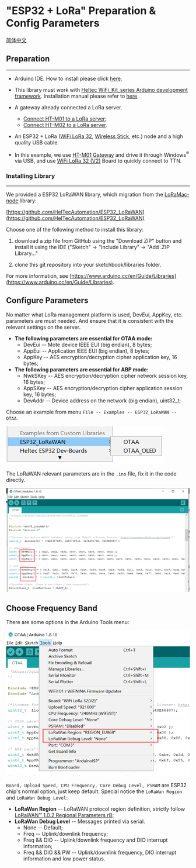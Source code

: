 # "ESP32 + LoRa" Preparation & Config Parameters
[简体中文](https://heltec-automation.readthedocs.io/zh_CN/latest/esp32/lorawan/config_parameter.html)
## Preparation
----------
- Arduino IDE.  How to install please click [here](https://docs.heltec.cn/#/en/user_manual/how_to_install_git_and_arduino).
- This library must work with [Heltec WiFi_Kit_series Arduino development framework](https://github.com/Heltec-Aaron-Lee/WiFi_Kit_series). Installation manual  please refer to [here](https://docs.heltec.cn/#/en/user_manual/how_to_install_esp32_Arduino).

- A gateway already connected a LoRa server.
  - [Connect HT-M01 to a LoRa server](https://heltec-automation-docs.readthedocs.io/en/latest/gateway/ht-m01/connect_to_server.html);
  - [Connect HT-M02 to a LoRa server](https://heltec-automation-docs.readthedocs.io/en/latest/gateway/ht-m02/index.html).
- An ESP32 + LoRa ([WiFi LoRa 32](https://heltec.org/project/wifi-lora-32/), [Wireless Stick](https://heltec.org/project/wireless-stick/), etc.) node and a high quality USB cable.
- In this example, we use [HT-M01 Gateway](https://heltec.org/project/ht-m01/) and drive it through Windows<sup>®</sup> via USB, and use [WiFi LoRa 32 (V2)](https://heltec.org/project/wifi-lora-32/) Board to quickly connect to TTN.

### Installing Library
----------
We provided a ESP32 LoRaWAN library, which migration from the [LoRaMac-node](https://github.com/Lora-net/LoRaMac-node) library:

[https://github.com/HelTecAutomation/ESP32_LoRaWAN](https://github.com/HelTecAutomation/ESP32_LoRaWAN)

Choose one of the following method to install this library:

1. download a zip file from GitHub using the "Download ZIP" button and install it using the IDE ("Sketch" -> "Include Library" -> "Add .ZIP Library..."

2. clone this git repository into your sketchbook/libraries folder.

  For more information, see [https://www.arduino.cc/en/Guide/Libraries](https://www.arduino.cc/en/Guide/Libraries).


## Configure Parameters

No matter what LoRa management platform is used, DevEui, AppKey, etc. parameters are must needed. And ensure that it is consistent with the relevant settings on the server.

- **The following parameters are essential for OTAA mode:**
  - DevEui -- Mote device IEEE EUI (big endian), 8 bytes;
  - AppEui -- Application IEEE EUI (big endian), 8 bytes;
  - AppKey -- AES encryption/decryption cipher application key, 16 bytes;
- **The following parameters are essential for ABP mode:**
  - NwkSKey -- AES encryption/decryption cipher network session key, 16 bytes;
  - AppSKey -- AES encryption/decryption cipher application session key, 16 bytes;
  - DevAddr -- Device address on the network (big endian), uint32_t;

Choose an example from menu `File -- Examples -- ESP32_LoRaWAN -- OTAA`.

![](img/config_parameter/01.png)

The LoRaWAN relevant parameters are in the `.ino` file, fix it in the code directly.

![](img/config_parameter/02.png)

## Choose Frequency Band

There are some options in the Arduino Tools menu:

![](img/config_parameter/03.png)

`Board, Upload Speed, CPU Frequency, Core Debug Level, PSRAM` are ESP32 chip's normal option, just keep default. Special notice the `LoRaWan Region` and `LoRaWan Debug Level`:

- **LoRaWan Region** -- LoRaWAN protocol region definition, strictly follow [LoRaWAN™ 1.0.2 Regional Parameters rB](https://resource.heltec.cn/download/LoRaWANRegionalParametersv1.0.2_final_1944_1.pdf);
- **LoRaWan Debug Level** -- Messages printed via serial.
  - None -- Default;
  - Freq -- Uplink/downlink frequency;
  - Freq && DIO -- Uplink/downlink frequency and DIO interrupt information;
  - Freq && DIO && PW -- Uplink/downlink frequency, DIO interrupt information and low power status.

``` Note:: Print too much messages may cause the system unstable.

```

